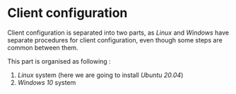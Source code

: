 # Client configuration 

Client configuration is separated into two parts, as *Linux* and *Windows* have separate procedures for client configuration, even though some steps are common between them.

This part is organised as following :

1. *Linux* system (here we are going to install *Ubuntu 20.04*)
2. *Windows 10* system